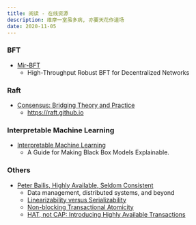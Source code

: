 ```yaml
---
title: 阅读 - 在线资源
description: 维摩一室虽多病, 亦要天花作道场
date: 2020-11-05
---
```

### BFT
* [Mir-BFT](https://arxiv.org/abs/1906.05552)
  - High-Throughput Robust BFT for Decentralized Networks
### Raft
* [Consensus: Bridging Theory and Practice](https://github.com/ongardie/dissertation)
  - https://raft.github.io
### Interpretable Machine Learning
* [Interpretable Machine Learning](https://christophm.github.io/interpretable-ml-book/)
  - A Guide for Making Black Box Models Explainable.
### Others
* [Peter Bailis, Highly Available, Seldom Consistent](http://www.bailis.org/blog/)
  - Data management, distributed systems, and beyond
  - [Linearizability versus Serializability](http://www.bailis.org/blog/linearizability-versus-serializability/)
  - [Non-blocking Transactional Atomicity](http://www.bailis.org/blog/non-blocking-transactional-atomicity/)
  - [HAT, not CAP: Introducing Highly Available Transactions](http://www.bailis.org/blog/hat-not-cap-introducing-highly-available-transactions/)
